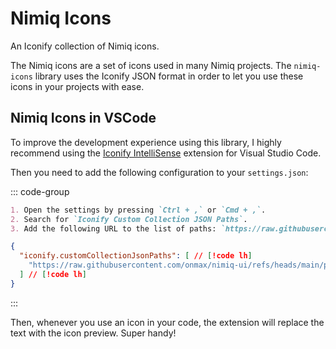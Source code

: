 # Nimiq Icons

An Iconify collection of Nimiq icons.

The Nimiq icons are a set of icons used in many Nimiq projects. The `nimiq-icons` library uses the Iconify JSON format in order to let you use these icons in your projects with ease.

## Nimiq Icons in VSCode

To improve the development experience using this library, I highly recommend using the [Iconify IntelliSense](https://marketplace.visualstudio.com/items?itemName=antfu.iconify) extension for Visual Studio Code.

Then you need to add the following configuration to your `settings.json`:

::: code-group

```md [Setting page]
1. Open the settings by pressing `Ctrl + ,` or `Cmd + ,`.
2. Search for `Iconify Custom Collection JSON Paths`.
3. Add the following URL to the list of paths: `https://raw.githubusercontent.com/onmax/nimiq-ui/refs/heads/main/packages/nimiq-icons/dist/icons.json`.
```

```json [setting.json]
{
  "iconify.customCollectionJsonPaths": [ // [!code lh]
    "https://raw.githubusercontent.com/onmax/nimiq-ui/refs/heads/main/packages/nimiq-icons/dist/icons.json" // [!code lh]
  ] // [!code lh]
}
```

:::

Then, whenever you use an icon in your code, the extension will replace the text with the icon preview. Super handy!
